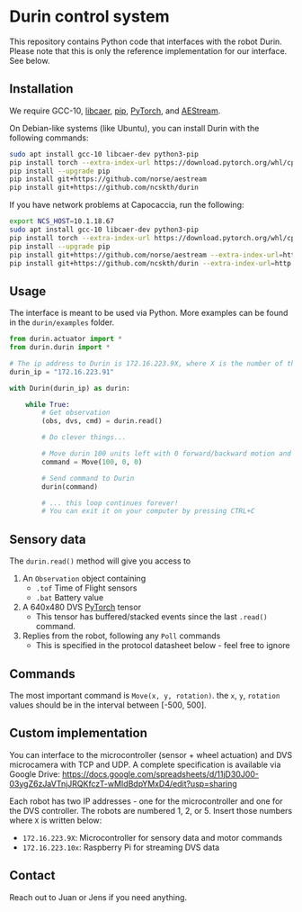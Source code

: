 # Durin control system

This repository contains Python code that interfaces with the robot Durin.
Please note that this is only the reference implementation for our interface. See below.

## Installation

We require GCC-10, [libcaer](https://gitlab.com/inivation/dv/libcaer/), [pip](https://pypi.org/project/pip/), [PyTorch](https://pytorch.org/), and [AEStream](https://github.com/norse/aestream/).

On Debian-like systems (like Ubuntu), you can install Durin with the following commands:
```bash
sudo apt install gcc-10 libcaer-dev python3-pip
pip install torch --extra-index-url https://download.pytorch.org/whl/cpu
pip install --upgrade pip
pip install git+https://github.com/norse/aestream
pip install git+https://github.com/ncskth/durin
```

If you have network problems at Capocaccia, run the following:
```bash
export NCS_HOST=10.1.18.67
sudo apt install gcc-10 libcaer-dev python3-pip
pip install torch --extra-index-url https://download.pytorch.org/whl/cpu --extra-index-url=http://$NCS_HOST:8000/ --trusted-host=$NCS_HOST
pip install --upgrade pip
pip install git+https://github.com/norse/aestream --extra-index-url=http://$NCS_HOST:8000/ --trusted-host=$NCS_HOST
pip install git+https://github.com/ncskth/durin --extra-index-url=http://$NCS_HOST:8000/ --trusted-host=$NCS_HOST

```

## Usage

The interface is meant to be used via Python. More examples can be found in the `durin/examples` folder.


```python
from durin.actuator import *
from durin.durin import *

# The ip address to Durin is 172.16.223.9X, where X is the number of the robot (1, 2, or 5).
durin_ip = "172.16.223.91"

with Durin(durin_ip) as durin:

    while True:
        # Get observation
        (obs, dvs, cmd) = durin.read()

        # Do clever things...

        # Move durin 100 units left with 0 forward/backward motion and 0 rotation
        command = Move(100, 0, 0)

        # Send command to Durin
        durin(command)

        # ... this loop continues forever!
        # You can exit it on your computer by pressing CTRL+C
```

## Sensory data

The `durin.read()` method will give you access to 

1. An `Observation` object containing
    * `.tof` Time of Flight sensors
    * `.bat` Battery value
2. A 640x480 DVS [PyTorch](pytorch.org) tensor
    * This tensor has buffered/stacked events since the last `.read()` command.
3. Replies from the robot, following any `Poll` commands
    * This is specified in the protocol datasheet below - feel free to ignore

## Commands
The most important command is `Move(x, y, rotation)`. the `x`, `y`, `rotation` values should be in the interval between [-500, 500].

## Custom implementation
You can interface to the microcontroller (sensor + wheel actuation) and DVS microcamera with TCP and UDP.
A complete specification is available via Google Drive: https://docs.google.com/spreadsheets/d/11jD30J00-03ygZ6zJaVTnjJRQKfczT-wMIdBdpYMxD4/edit?usp=sharing

Each robot has two IP addresses - one for the microcontroller and one for the DVS controller.
The robots are numbered 1, 2, or 5. Insert those numbers where `X` is written below:

* `172.16.223.9X`: Microcontroller for sensory data and motor commands
* `172.16.223.10x`: Raspberry Pi for streaming DVS data

## Contact

Reach out to Juan or Jens if you need anything.
